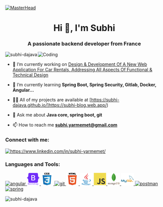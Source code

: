 [![MasterHead](https://user-images.githubusercontent.com/90509456/212739658-6214d236-622c-410d-9167-1a82afb1f0cc.jpg)](https://subhi-dajava.github.io)
<h1 align="center">Hi 👋, I'm Subhi</h1>
<h3 align="center">A passionate backend developer from France</h3>
<img align="right" alt="Coding" width="400" src="https://user-images.githubusercontent.com/90509456/212739544-6950f52c-f6cd-4b4c-b825-294694a4d5a6.gif">
<p align="left"> <img src="https://komarev.com/ghpvc/?username=subhi-dajava&label=Profile%20views&color=0e75b6&style=flat" alt="subhi-dajava" /> </p>

- 🔭 I’m currently working on [Design & Development Of A New Web Application For Car Rentals, Addressing All Aspects Of Functional & Technical Design](https://github.com/Subhi-DaJava/ChatPocYourCarYourWay)

- 🌱 I’m currently learning **Spring Boot, Spring Security, Gitlab, Docker, Angular...**

- 👨‍💻 All of my projects are available at [https://subhi-dajava.github.io/]https://subhi-blog.web.app/)

- 💬 Ask me about **Java core, spring boot, git**

- 📫 How to reach me **subhi.yarmemet@gmail.com**

<h3 align="left">Connect with me:</h3>
<p align="left">
<a href="https://www.linkedin.com/in/subhi-yarmemet/" target="blank"><img align="center" src="https://raw.githubusercontent.com/rahuldkjain/github-profile-readme-generator/master/src/images/icons/Social/linked-in-alt.svg" alt="https://www.linkedin.com/in/subhi-yarmemet/" height="30" width="40" /></a>
</p>

<h3 align="left">Languages and Tools:</h3>
<p align="left"> <a href="https://angular.io" target="_blank" rel="noreferrer"> <img src="https://angular.io/assets/images/logos/angular/angular.svg" alt="angular" width="40" height="40"/> </a> <a href="https://getbootstrap.com" target="_blank" rel="noreferrer"> <img src="https://raw.githubusercontent.com/devicons/devicon/master/icons/bootstrap/bootstrap-plain-wordmark.svg" alt="bootstrap" width="40" height="40"/> </a> <a href="https://www.w3schools.com/css/" target="_blank" rel="noreferrer"> <img src="https://raw.githubusercontent.com/devicons/devicon/master/icons/css3/css3-original-wordmark.svg" alt="css3" width="40" height="40"/> </a> <a href="https://git-scm.com/" target="_blank" rel="noreferrer"> <img src="https://www.vectorlogo.zone/logos/git-scm/git-scm-icon.svg" alt="git" width="40" height="40"/> </a> <a href="https://www.w3.org/html/" target="_blank" rel="noreferrer"> <img src="https://raw.githubusercontent.com/devicons/devicon/master/icons/html5/html5-original-wordmark.svg" alt="html5" width="40" height="40"/> </a> <a href="https://www.java.com" target="_blank" rel="noreferrer"> <img src="https://raw.githubusercontent.com/devicons/devicon/master/icons/java/java-original.svg" alt="java" width="40" height="40"/> </a> <a href="https://developer.mozilla.org/en-US/docs/Web/JavaScript" target="_blank" rel="noreferrer"> <img src="https://raw.githubusercontent.com/devicons/devicon/master/icons/javascript/javascript-original.svg" alt="javascript" width="40" height="40"/> </a> <a href="https://www.mongodb.com/" target="_blank" rel="noreferrer"> <img src="https://raw.githubusercontent.com/devicons/devicon/master/icons/mongodb/mongodb-original-wordmark.svg" alt="mongodb" width="40" height="40"/> </a> <a href="https://www.mysql.com/" target="_blank" rel="noreferrer"> <img src="https://raw.githubusercontent.com/devicons/devicon/master/icons/mysql/mysql-original-wordmark.svg" alt="mysql" width="40" height="40"/> </a> <a href="https://postman.com" target="_blank" rel="noreferrer"> <img src="https://www.vectorlogo.zone/logos/getpostman/getpostman-icon.svg" alt="postman" width="40" height="40"/> </a> <a href="https://spring.io/" target="_blank" rel="noreferrer"> <img src="https://www.vectorlogo.zone/logos/springio/springio-icon.svg" alt="spring" width="40" height="40"/> </a> </p>


<p><img align="center" src="https://github-readme-streak-stats.herokuapp.com/?user=subhi-dajava&" alt="subhi-dajava" /></p>
